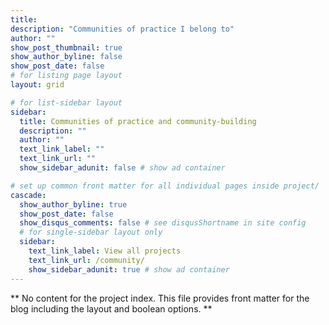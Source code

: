 ```yaml
---
title: 
description: "Communities of practice I belong to"
author: ""
show_post_thumbnail: true
show_author_byline: false
show_post_date: false
# for listing page layout
layout: grid

# for list-sidebar layout
sidebar: 
  title: Communities of practice and community-building
  description: ""
  author: ""
  text_link_label: ""
  text_link_url: ""
  show_sidebar_adunit: false # show ad container

# set up common front matter for all individual pages inside project/
cascade:    
  show_author_byline: true
  show_post_date: false
  show_disqus_comments: false # see disqusShortname in site config
  # for single-sidebar layout only
  sidebar:
    text_link_label: View all projects
    text_link_url: /community/
    show_sidebar_adunit: true # show ad container
---
```


** No content for the project index. This file provides front matter for the blog including the layout and boolean options. **
